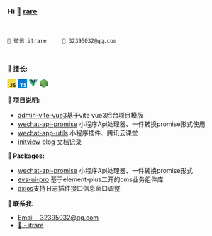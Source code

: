 <!--
 * @Descripttion: 
 * @version: 
 * @Author: Zhonglai
 * @Date: 2020-08-05 23:12:22
 * @LastEditTime: 2020-09-06 14:42:23
-->


### Hi 👋 [rare]() 
<!-- `-------寻求亮点-----` -->

<!-- [![my github stats](https://github-readme-stats.vercel.app/api?username=luzhonglai&show_icons=true&hide_border=true)]() -->

<br/>
  
    🌱 微信:itrare     📮 32395032@qq.com
    
<br/>


<!-- **📖 事情:** 

 Vue2源码解析 、重学javascript -->



**📝 擅长:**  

  <code><img height="20" src="https://raw.githubusercontent.com/github/explore/80688e429a7d4ef2fca1e82350fe8e3517d3494d/topics/javascript/javascript.png"></code>
  <code><img height="20" src="https://raw.githubusercontent.com/github/explore/80688e429a7d4ef2fca1e82350fe8e3517d3494d/topics/typescript/typescript.png"></code>
  <code><img height="20" src="https://raw.githubusercontent.com/github/explore/80688e429a7d4ef2fca1e82350fe8e3517d3494d/topics/vue/vue.png"></code>
  <code><img height="20" src="https://raw.githubusercontent.com/github/explore/80688e429a7d4ef2fca1e82350fe8e3517d3494d/topics/nodejs/nodejs.png"></code>

**🚌 项目说明:**

+ [admin-vite-vue3](https://github.com/luzhonglai/admin-vite-vue3)基于vite vue3后台项目模版 
+ [wechat-api-promise](https://github.com/luzhonglai/wechat-api-promise) 小程序Api处理器、一件转换promise形式使用
+ [wechat-app-utils](https://github.com/luzhonglai/wechat-app-utils) 小程序插件、腾讯云课堂
+ [initview]() blog 文档记录

**🔧 Packages:**

+ [wechat-api-promise](https://www.npmjs.com/package/wechat-api-promise) 小程序Api处理器、一件转换promise形式
+ [evs-ui-pro](https://www.npmjs.com/package/evs-components-pro) 基于element-plus二开的cms业务组件库
+ [axios]()支持日志插件接口信息窗口调整

**📮 联系我:** 

- [Email - 32395032@qq.com](32395032@qq.com)
- [💬  - itrare]()






